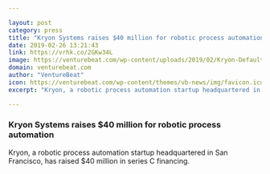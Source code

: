 ```yaml
---

layout: post
category: press
title: "Kryon Systems raises $40 million for robotic process automation"
date: 2019-02-26 13:21:43
link: https://vrhk.co/2GKw34L
image: https://venturebeat.com/wp-content/uploads/2019/02/Kryon-Default-Social.jpg?w=1200&strip=all
domain: venturebeat.com
author: "VentureBeat"
icon: https://venturebeat.com/wp-content/themes/vb-news/img/favicon.ico
excerpt: "Kryon, a robotic process automation startup headquartered in San Francisco, has raised $40 million in series C financing."

---
```


### Kryon Systems raises $40 million for robotic process automation

Kryon, a robotic process automation startup headquartered in San Francisco, has raised $40 million in series C financing.